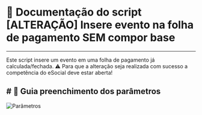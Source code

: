 ﻿# 📌 Documentação do script [ALTERAÇÃO] Insere evento na folha de pagamento SEM compor base
---
Este script insere um evento em uma folha de pagamento já calculada/fechada.
⚠️ Para que a alteração seja realizada com sucesso a competência do eSocial deve estar aberta!

﻿# 📑 Guia preenchimento dos parâmetros
---
![Parâmetros](../../screenshots/screenshot-1.png)
